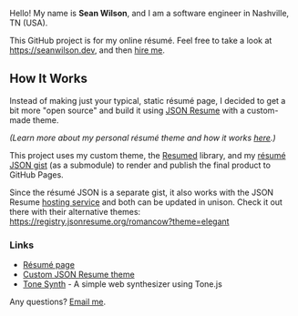Hello! My name is **Sean Wilson**, and I am a software engineer in Nashville, TN (USA).

This GitHub project is for my online résumé. Feel free to take a look at https://seanwilson.dev, and then [hire me](mailto:contact@seanwilson.dev).

## How It Works

Instead of making just your typical, static résumé page, I decided to get a bit more "open source" and build it using [JSON Resume](https://jsonresume.org/) with a custom-made theme.

*(Learn more about my personal résumé theme and how it works [here](https://github.com/romancow/jsonresume-theme-swilson).)*

This project uses my custom theme, the [Resumed](https://github.com/rbardini/resumed) library, and my [résumé JSON gist](https://gist.github.com/romancow/e37b9c031c0924bc67a43c1273010c65) (as a submodule) to render and publish the final product to GitHub Pages.

Since the résumé JSON is a separate gist, it also works with the JSON Resume [hosting service](https://jsonresume.org/getting-started) and both can be updated in unison. Check it out there with their alternative themes: https://registry.jsonresume.org/romancow?theme=elegant

<!-- GitHub Action to trigger update when gist updated -->


### Links
- [Résumé page](https://seanwilson.dev)
- [Custom JSON Resume theme](https://github.com/romancow/jsonresume-theme-swilson/#readme)
- [Tone Synth](https://seanwilson.dev/tone-synth/#readme) - A simple web synthesizer using Tone.js

Any questions? [Email me](mailto:contact@seanwilson.dev).
